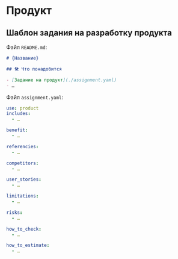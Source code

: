 # Продукт


## Шаблон задания на разработку продукта

Файл `README.md`:

```md
# {Название}

## 🛠️ Что понадобится

- [Задание на продукт](./assignment.yaml)
- …
```

Файл `assignment.yaml`:

```yaml
use: product
includes:
  - …

benefit:
  - …

referencies:
  - …

competitors:
  - …

user_stories:
  - …

limitations:
  - …

risks:
  - …

how_to_check:
  - …

how_to_estimate:
  - …
```